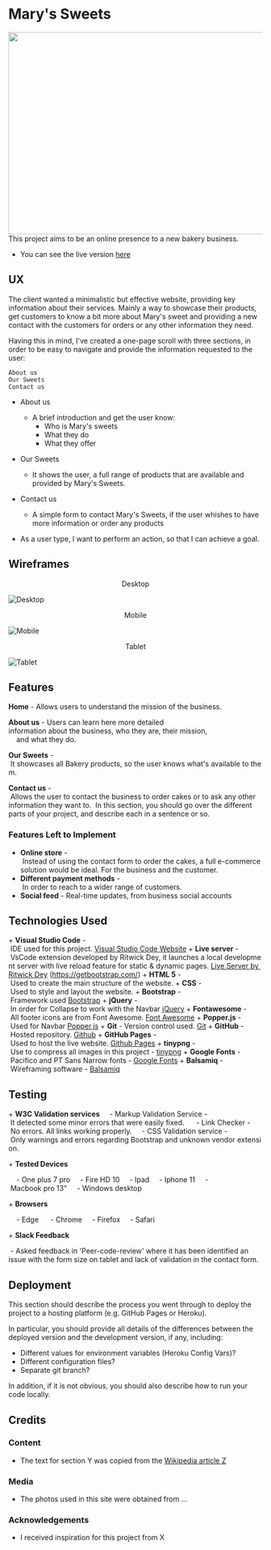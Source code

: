 # Mary's Sweets

<img width="1000" height="400" src="https://github.com/Brainvibe/Milestone1/blob/master/assets/images/page_preview.png">
This project aims to be an online presence to a new bakery business.

- You can see the live version [here](https://brainvibe.github.io/Milestone1/)
 
## UX
 
The client wanted a minimalistic but effective website, providing key information about their services.
Mainly a way to showcase their products, get customers to know a bit more about Mary's sweet and providing a new contact with the customers for orders or any other information they need. 

Having this in mind, I've created a one-page scroll with three sections, in order to be easy to navigate and provide the information requested to the user: 

    About us
    Our Sweets
    Contact us

- About us
    - A brief introduction and get the user know:
      - Who is Mary's sweets
      - What they do
      - What they offer
    
- Our Sweets
    - It shows the user, a full range of products that are available and provided by Mary's Sweets.

- Contact us
    - A simple form to contact Mary's Sweets, if the user whishes to have more information or order any products 

- As a user type, I want to perform an action, so that I can achieve a goal.

## Wireframes
<p align="center">
Desktop
</p>

![Desktop](https://github.com/Brainvibe/Milestone1/blob/master/wireframes/Desktop.png)

<p align="center">
Mobile
</p>

![Mobile](https://github.com/Brainvibe/Milestone1/blob/master/wireframes/Mobile.png)

<p align="center">
Tablet
</p>

![Tablet](https://github.com/Brainvibe/Milestone1/blob/master/wireframes/Tablet.png)


## Features

**Home** - Allows users to understand the mission of the business.


**About us** - Users can learn here more detailed information about the business, who they are, their mission, 
    and what they do. 

**Our Sweets** - It showcases all Bakery products, so the user knows what's available to them. 


**Contact us** - Allows the user to contact the business to order cakes or to ask any other information they want to. 
In this section, you should go over the different parts of your project, and describe each in a sentence or so.
 


### Features Left to Implement
- **Online store** - Instead of using the contact form to order the cakes, a full e-commerce solution would be ideal. For the business and the customer. 
    
- **Different payment methods** - In order to reach to a wider range of customers. 
    
- **Social feed** - Real-time updates, from business social accounts 

## Technologies Used

+ **Visual Studio Code** - IDE used for this project. [Visual Studio Code Website](https://code.visualstudio.com/)
+ **Live server** - VsCode extension developed by Ritwick Dey, it launches a local development server with live reload feature for static & dynamic pages. [Live Server by Ritwick Dey](https://marketplace.visualstudio.com/items?itemName=ritwickdey.LiveServer)
(https://getbootstrap.com/)
+ **HTML 5** - Used to create the main structure of the website.
+ **CSS** - Used to style and layout the website.
+ **Bootstrap** - Framework used [Bootstrap](https://getbootstrap.com/)
+ **jQuery** - In order for Collapse to work with the Navbar [jQuery](https://jquery.com/)
+ **Fontawesome** - All footer icons are from Font Awesome. [Font Awesome](https://fontawesome.com/)
+ **Popper.js** - Used for Navbar [Popper.js](https://popper.js.org/)
+ **Git** - Version control used. [Git](https://git-scm.com/)
+ **GitHub** - Hosted repository. [Github](https://github.com/)
+ **GitHub Pages** - Used to host the live website. [Github Pages](https://pages.github.com/)
+ **tinypng** - Use to compress all images in this project - [tinypng](https://tinypng.com/)
+ **Google Fonts** - Pacifico and PT Sans Narrow fonts - [Google Fonts](https://fonts.google.com/)
+ **Balsamiq** - Wireframing software - [Balsamiq](https://balsamiq.com/) 



## Testing

+ **W3C Validation services**
    - Markup Validation Service - It detected some minor errors that were easily fixed. 
    - Link Checker - No errors. All links working properly.
    - CSS Validation service - Only warnings and errors regarding Bootstrap and unknown vendor extension. 

+ **Tested Devices** 

    - One plus 7 pro
    - Fire HD 10
    - Ipad
    - Iphone 11
    - Macbook pro 13"
    - Windows desktop

+ **Browsers** 

    - Edge 
    - Chrome
    - Firefox
    - Safari

+ **Slack Feedback**

 - Asked feedback in 'Peer-code-review' where it has been identified an issue with the form size on tablet and lack of validation
 in the contact form. 
 
## Deployment

This section should describe the process you went through to deploy the project to a hosting platform (e.g. GitHub Pages or Heroku).

In particular, you should provide all details of the differences between the deployed version and the development version, if any, including:
- Different values for environment variables (Heroku Config Vars)?
- Different configuration files?
- Separate git branch?

In addition, if it is not obvious, you should also describe how to run your code locally.


## Credits

### Content
- The text for section Y was copied from the [Wikipedia article Z](https://en.wikipedia.org/wiki/Z)

### Media
- The photos used in this site were obtained from ...

### Acknowledgements

- I received inspiration for this project from X
